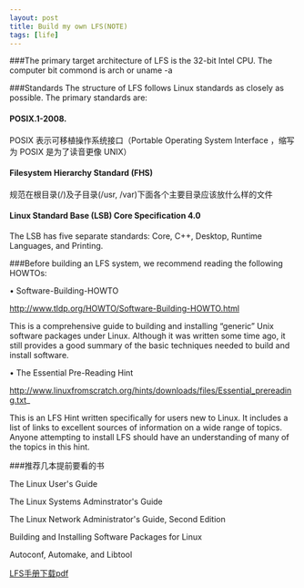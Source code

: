 ```yaml
---
layout: post
title: Build my own LFS(NOTE) 
tags: [life]
---
```

###The primary target architecture of LFS is the 32-bit Intel CPU.
The computer bit commond is arch or uname -a 

###Standards
The structure of LFS follows Linux standards as closely as possible. The primary standards are:

#### POSIX.1-2008.

POSIX 表示可移植操作系统接口（Portable Operating System Interface ，缩写为 POSIX 是为了读音更像 UNIX）

#### Filesystem Hierarchy Standard (FHS)

规范在根目录(/)及子目录(/usr, /var)下面各个主要目录应该放什么样的文件

#### Linux Standard Base (LSB) Core Specification 4.0

The LSB has five separate standards: Core, C++, Desktop, Runtime Languages, and Printing. 


###Before building an LFS system, we recommend reading the following HOWTOs:

• Software-Building-HOWTO 

http://www.tldp.org/HOWTO/Software-Building-HOWTO.html

This is a comprehensive guide to building and installing “generic” Unix software packages under Linux.
Although it was written some time ago, it still provides a good summary of the basic techniques needed to build
and install software.

• The Essential Pre-Reading Hint 

http://www.linuxfromscratch.org/hints/downloads/files/Essential_prereading.txt_


This is an LFS Hint written specifically for users new to Linux. It includes a list of links to excellent sources of
information on a wide range of topics. Anyone attempting to install LFS should have an understanding of many
of the topics in this hint.

###推荐几本提前要看的书

The Linux User's Guide

The Linux Systems Adminstrator's Guide

The Linux Network Administrator's Guide, Second Edition

Building and Installing Software Packages for Linux

Autoconf, Automake, and Libtool



[LFS手册下载pdf](http//www.zhuyinghao.com/upload/lfs.pdf)
